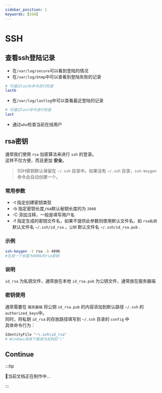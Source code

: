 ```yaml
---
sidebar_position: 1
keywords: [SSH]
---
```


# SSH

## 查看ssh登陆记录
- 在`/var/log/secure`可以看到登陆的情况
- 在`/var/log/btmp`中可以查看到登陆失败的记录
```bash
# 可通过lastb命令进行检查
lastb
```
- 在`/var/log/lastlog`中可以查看最近登陆的记录
```bash
# 可通过last命令进行检查
last
```
- 通过`who`检查当前在线用户

## rsa密钥
通常我们使用 `rsa` 加密算法来进行 `ssh` 的登录。  
这样不仅方便，而且更加 **安全**。  

>SSH密钥默认保留在 `~/.ssh` 目录中。如果没有 `~/.ssh` 目录，`ssh-keygen` 命令会自动创建一个。

### 常用参数
- -t 指定创建密钥类型
- -b 指定密钥长度,rsa默认秘钥长度的为 `2048`
- -C 添加注释，一般是填写用户名
- -f 指定生成的密钥文件名，如果不提供此参数则使用默认文件名，如 `rsa私钥` 默认文件名 `~/.ssh/id_rsa` ，`公钥` 默认文件名 `~/.ssh/id_rsa.pub` .

### 示例
```sh
ssh-keygen -t rsa -b 4096
#生成一个长度为4096的rsa密钥
```

### 说明
`id_rsa` 为私钥文件，通常放在本地
`id_rsa.pub` 为公钥文件，通常放在服务器端

### 密钥使用
通常需要在 `服务器端` 将公钥 `id_rsa.pub` 的内容添加到默认路径 `~/.ssh` 的 `authorized_keys`中。  
同时，将私钥 `id_rsa` 的存放路径填写到 `~/.ssh` 目录的 `config` 中  
具体命令行为：
```sh
IdentityFile "~\.ssh\id_rsa"
# Windows系统下路径为反斜杠"\"
```


## Continue
:::tip 

🍹当前文档正在制作中...

:::

